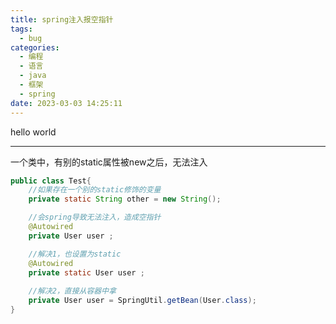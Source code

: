 ```yaml
---
title: spring注入报空指针
tags:
  - bug
categories:
  - 编程
  - 语言
  - java
  - 框架
  - spring
date: 2023-03-03 14:25:11
---
```


hello world

---

一个类中，有别的static属性被new之后，无法注入

~~~java
public class Test{
	//如果存在一个别的static修饰的变量
    private static String other = new String();

    //会spring导致无法注入，造成空指针
    @Autowired
    private User user ;

    //解决1，也设置为static
    @Autowired
    private static User user ;
    
    //解决2，直接从容器中拿
    private User user = SpringUtil.getBean(User.class);    
}
~~~

